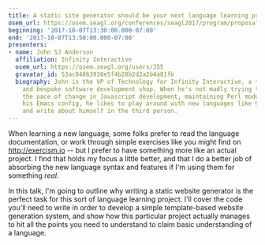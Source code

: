 ```yaml
---
title: A static site generator should be your next language learning project
osem_url: https://osem.seagl.org/conferences/seagl2017/program/proposals/366
beginning: '2017-10-07T13:30:00.000-07:00'
end: '2017-10-07T13:50:00.000-07:00'
presenters:
- name: John SJ Anderson
  affiliation: Infinity Interactive
  osem_url: https://osem.seagl.org/users/355
  gravatar_id: 53ac84863938e5f4b28b2d2a2b4a81fb
  biography: John is the VP of Technology for Infinity Interactive, a technology consultancy
    and bespoke software development shop. When he's not madly trying to keep up with
    the pace of change in Javascript development, maintaining Perl modules, or tweaking
    his Emacs config, he likes to play around with new languages like Swift and Rust
    and write about himself in the third person.
---
```


When learning a new language, some folks prefer to read the language documentation, or work through simple exercises like you might find on http://exercism.io -- but I prefer to have something more like an actual project. I find that holds my focus a little better, and that I do a better job of absorbing the new language syntax and features if I'm using them for something *real*.

In this talk, I'm going to outline why writing a static website generator is the perfect task for this sort of language learning project. I'll cover the code you'll need to write in order to develop a simple template-based website generation system, and show how this particular project actually manages to hit all the points you need to understand to claim basic understanding of a language.
